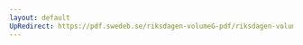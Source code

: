 ```yaml
---
layout: default
UpRedirect: https://pdf.swedeb.se/riksdagen-volumeG-pdf/riksdagen-volumeG-pdf/data/199697/reg_199697/reg_199697_0327.pdf
---
```

